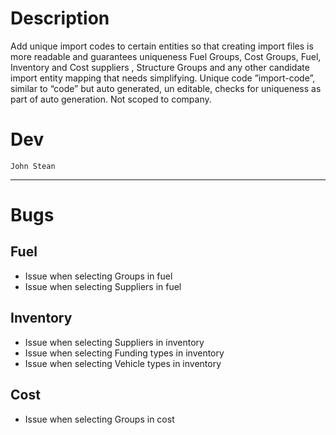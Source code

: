 # Description 

Add unique import codes to certain entities so that creating import files is more readable and guarantees uniqueness 
Fuel Groups, Cost Groups, Fuel, Inventory and Cost suppliers , Structure Groups and any other candidate import entity mapping that needs simplifying.
Unique code ”import-code”, similar to “code” but auto generated, un editable, checks for uniqueness as part of auto generation. Not scoped to company.

# Dev

	John Stean

--- 
# Bugs

## Fuel

- Issue when selecting Groups in fuel
- Issue when selecting Suppliers in fuel

## Inventory

- Issue when selecting Suppliers in inventory
- Issue when selecting Funding types in inventory
- Issue when selecting Vehicle types in inventory

## Cost

- Issue when selecting Groups in cost